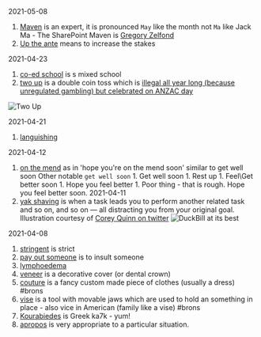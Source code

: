 2021-05-08

1. [Maven](https://www.google.com.au/search?q=maven+meaning) is an expert, it is pronounced `May` like the month not `Ma` like Jack Ma - The SharePoint Maven is [Gregory Zelfond](https://sharepointmaven.com)
1. [Up the ante](https://www.google.com.au/search?q=up+the+ante) means to increase the stakes

2021-04-23

1. [co-ed school](https://www.google.com/search?q=co-ed) is s mixed school
1. [two up](https://www.google.com/search?q=two+up) is a double coin toss which is [illegal all year long (because unregulated gambling) but celebrated on ANZAC day](https://7news.com.au/news/anzac/is-two-up-illegal-in-australia-how-and-where-can-i-play-two-up-as-the-anzac-day-tradition-returns-in-2021-c-2649501)

![Two Up](https://upload.wikimedia.org/wikipedia/commons/thumb/1/13/Two_up_set.jpg/1920px-Two_up_set.jpg)

2021-04-21

1. [languishing](https://www-nytimes-com.cdn.ampproject.org/c/s/www.nytimes.com/2021/04/19/well/mind/covid-mental-health-languishing.amp.html)

2021-04-12

1. [on the mend](https://www.google.com/search?q=on+the+mend) as in 'hope you're on the mend soon' similar to get well soon
   Other notable `get well soon` 1. Get well soon <person> 1. Rest up <person> 1. Feel\Get better soon <person> 1. Hope you feel better <person> 1. Poor thing - that is rough. Hope you feel better soon.
   2021-04-11
1. [yak shaving](https://www.google.com/search?q=yak+shaving) is when a task leads you to perform another related task and so on, and so on — all distracting you from your original goal. Illustration courtesy of [Corey Quinn on twitter](https://twitter.com/QuinnyPig/status/1381057551270223876?s=20)
   ![DuckBill at its best](https://pbs.twimg.com/media/EyqAhghVIAos8Um?format=jpg&name=small)

2021-04-08

1. [stringent](https://www.google.com/search?q=stringent) is strict
1. [pay out someone](https://www.urbandictionary.com/define.php?term=to%20pay%20someone%20out) is to insult someone
1. [lymphoedema](https://www.google.com/search?q=lymphoedema)
1. [veneer](https://www.google.com/search?q=veneer+meaning) is a decorative cover (or dental crown)
1. [couture](https://www.google.com/search?q=couture+meaning) is a fancy custom made piece of clothes (usually a dress) #brons
1. [vise](https://www.google.com.au/search?q=vice+meaning) is a tool with movable jaws which are used to hold an something in place - also vice in American (family like a vise) #brons
1. [Kourabiedes](https://www.google.com/search?q=Kourabiedes) is Greek ka7k - yum!
1. [apropos](https://www.google.com/search?q=apropos) is very appropriate to a particular situation.
